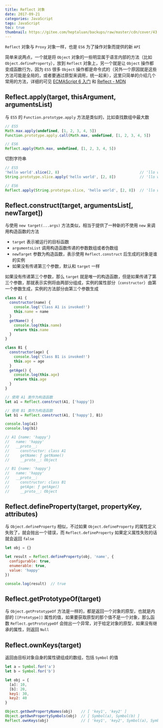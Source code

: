 ```yaml
---
title: Reflect 对象
date: 2017-09-21
categories: JavaScript
tags: JavaScript
toc: true
thumbnail: https://gitee.com/heptaluan/backups/raw/master/cdn/cover/43.webp
---
```


`Reflect` 对象与 `Proxy` 对象一样，也是 `ES6` 为了操作对象而提供的新 `API`

<!--more-->

简单来说两点，一个就是将 `Object` 对象的一些明显属于语言内部的方法（比如 `Object.defineProperty`），放到 `Reflect` 对象上，另一个就是让 `Object` 操作都变成函数行为，因为 `ES5` 很多 `Object` 操作都是命令式的（另外一个原因就是这些方法可能是全局的，或者要通过原型来调用，统一起来），这里只简单的介绍几个常用的方法，详细的可见 [ECMAScript 6 入门](http://es6.ruanyifeng.com/#docs/reflect) 和 [Reflect - MDN](https://developer.mozilla.org/zh-CN/docs/Web/JavaScript/Reference/Global_Objects/Reflect)


## Reflect.apply(target, thisArgument, argumentsList)

与 `ES5` 的 `Function.prototype.apply` 方法是类似的，比如查找数组中最大数

```js
// ES5
Math.max.apply(undefined, [1, 2, 3, 4, 5])
Function.prototype.apply.call(Math.max, undefined, [1, 2, 3, 4, 5])

// ES6 
Reflect.apply(Math.max, undefined, [1, 2, 3, 4, 5])
```

切割字符串

```js
// ES5 
'hello world'.slice(2, 8)                                     // 'llo wo'
String.prototype.slice.apply('hello world', [2, 8])           // 'llo wo'

// ES6 
Reflect.apply(String.prototype.slice, 'hello world', [2, 8])  // 'llo wo'
```



## Reflect.construct(target, argumentsList[, newTarget])

与使用 `new target(...args)` 方法类似，相当于提供了一种新的不使用 `new` 来调用构造函数的方法

* `target` 表示被运行的目标函数
* `argumentsList` 调用构造函数传递的参数数组或者伪数组
* `newTarget` 参数为构造函数，表示使用 `Reflect.construct` 后生成的对象是谁的实例
* 如果没有传递第三个参数，默认和 `target` 一样

如果没有传递第三个参数，那么 `target` 就是唯一的构造函数，但是如果传递了第三个参数，那就表示实例将由两部分组成，实例的属性部分（`constructor`）由第一个参数生成，实例的方法部分由第三个参数生成

```js
class A1 {
  constructor(name) {
    console.log('Class A1 is invoked!')
    this.name = name
  }
  getName() {
    console.log(this.name)
    return this.name
  }
}

class B1 {
  constructor(age) {
    console.log('Class B1 is invoked!')
    this.age = age
  }
  getAge() {
    console.log(this.age)
    return this.age
  }
}

// 使用 A1 类作为构造函数
let a1 = Reflect.construct(A1, ['happy'])

// 使用 B1 类作为构造函数
let b1 = Reflect.construct(A1, ['happy'], B1)

console.log(a1)
console.log(b1)

// A1 {name: 'happy'}
//   name: 'happy'
//   __proto__:
//     constructor: class A1
//     getName: ƒ getName()
//     __proto__: Object

// B1 {name: 'happy'}
//   name: 'happy'
//   __proto__:
//     constructor: class B1
//     getAge: ƒ getAge()
//     __proto__: Object
```



## Reflect.defineProperty(target, propertyKey, attributes)

与 `Object.defineProperty` 相似，不过如果 `Object.defineProperty` 的属性定义失败了，就会抛出一个错误，而 `Reflect.defineProperty` 如果定义属性失败的话就会返回 `false`

```js
let obj = {}

let result = Reflect.defineProperty(obj, 'name', {
  configurable: true,
  enumerable: true,
  value: 'happy'
})

console.log(result)  // true
```



## Reflect.getPrototypeOf(target)

与 `Object.getPrototypeOf` 方法是一样的，都是返回一个对象的原型，也就是内部的 `[[Prototype]]` 属性的值，如果要获取原型的那个值不是一个对象，那么函数 `Reflect.getPrototypeOf` 会抛出一个异常，对于给定对象的原型，如果没有继承的属性，则返回 `Null`



## Reflect.ownKeys(target)

返回由目标对象自身的属性键组成的数组，包括 `Symbol` 的值

```js
let a = Symbol.for('a')
let b = Symbol.for('b')

let obj = {
  [a]: 10,
  [b]: 20,
  key1: 30,
  key2: 40
}

Object.getOwnPropertyNames(obj)    // [ 'key1', 'key2' ]
Object.getOwnPropertySymbols(obj)  // [ Symbol(a), Symbol(b) ]
Reflect.ownKeys(obj)               // [ 'key1', 'key2', Symbol(a), Symbol(b) ]
```


